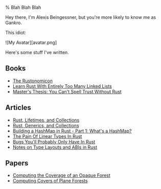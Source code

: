 % Blah Blah Blah

Hey there, I'm Alexis Beingessner, but you're more likely to know me as Gankro.

This idiot:

![My Avatar][avatar.png]

Here's some stuff I've written.



## Books

* [The Rustonomicon](https://doc.rust-lang.org/nightly/nomicon/)
* [Learn Rust With Entirely Too Many Linked Lists](https://rust-unofficial.github.io/too-many-lists/)
* [Master's Thesis: You Can't Spell Trust Without Rust](thesis.pdf)



## Articles


* [Rust, Lifetimes, and Collections](rust-lifetimes-and-collections/)
* [Rust, Generics, and Collections](rust-generics-and-collections/)
* [Building a HashMap in Rust - Part 1: What's a HashMap?](robinhood-part-1/)
* [The Pain Of Linear Types In Rust](linear-rust/)
* [Bugs You'll Probably Only Have In Rust](only-in-rust/)
* [Notes on Type Layouts and ABIs in Rust](rust-layouts-and-abis/)
<!--
* [Here's My Type, So Initialize Me Maybe](initialize-me-maybe/)
-->


## Papers

* [Computing the Coverage of an Opaque Forest](opaque-forest.pdf)
* [Computing Covers of Plane Forests](phi-covers.pdf)
